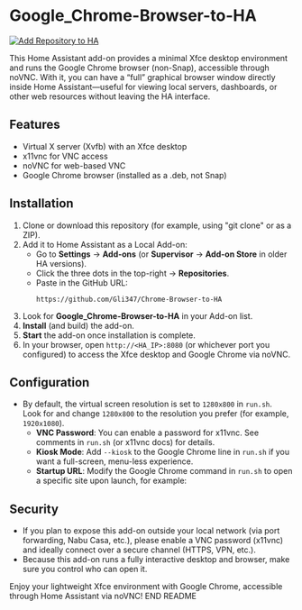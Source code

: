 # Google_Chrome-Browser-to-HA

[![Add Repository to HA](https://my.home-assistant.io/badges/supervisor_add_addon_repository.svg)](https://my.home-assistant.io/redirect/supervisor_add_addon_repository/?repository_url=https://github.com/Gli347/Chrome-Browser-to-HA)

This Home Assistant add-on provides a minimal Xfce desktop environment and runs the Google Chrome browser (non-Snap), accessible through noVNC. With it, you can have a “full” graphical browser window directly inside Home Assistant—useful for viewing local servers, dashboards, or other web resources without leaving the HA interface.

## Features

- Virtual X server (Xvfb) with an Xfce desktop
- x11vnc for VNC access
- noVNC for web-based VNC
- Google Chrome browser (installed as a .deb, not Snap)

## Installation

1. Clone or download this repository (for example, using "git clone" or as a ZIP).
2. Add it to Home Assistant as a Local Add-on:
   - Go to **Settings** → **Add-ons** (or **Supervisor** → **Add-on Store** in older HA versions).
   - Click the three dots in the top-right → **Repositories**.
   - Paste in the GitHub URL:
     ```
     https://github.com/Gli347/Chrome-Browser-to-HA
     ```
3. Look for **Google_Chrome-Browser-to-HA** in your Add-on list.
4. **Install** (and build) the add-on.
5. **Start** the add-on once installation is complete.
6. In your browser, open `http://<HA_IP>:8080` (or whichever port you configured) to access the Xfce desktop and Google Chrome via noVNC.

## Configuration

- By default, the virtual screen resolution is set to `1280x800` in `run.sh`.  
  Look for and change `1280x800` to the resolution you prefer (for example, `1920x1080`).
   - **VNC Password**: You can enable a password for x11vnc. See comments in `run.sh` (or x11vnc docs) for details.
   - **Kiosk Mode**: Add `--kiosk` to the Google Chrome line in `run.sh` if you want a full-screen, menu-less experience.
   - **Startup URL**: Modify the Google Chrome command in `run.sh` to open a specific site upon launch, for example:

## Security

- If you plan to expose this add-on outside your local network (via port forwarding, Nabu Casa, etc.), please enable a VNC password (x11vnc) and ideally connect over a secure channel (HTTPS, VPN, etc.).
- Because this add-on runs a fully interactive desktop and browser, make sure you control who can open it.

Enjoy your lightweight Xfce environment with Google Chrome, accessible through Home Assistant via noVNC!
END README


